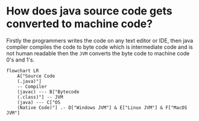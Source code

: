 # How does java source code gets converted to machine code?
Firstly the programmers writes the code on any text editor or IDE,
then java compiler compiles the code to byte code which is intermediate code
and is not human readable then the `JVM` converts the byte code to 
machine code 0's and 1's.

```mermaid
flowchart LR
    A["Source Code
    (.java)"] 
    -- Compiler
    (javac) --- B["Bytecode 
    (.class)"] -- JVM
    (java) --- C["OS
    (Native Code)"] .- D["Windows JVM"] & E["Linux JVM"] & F["MacOS JVM"]